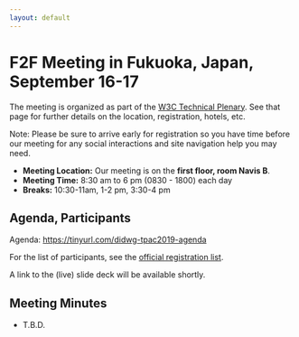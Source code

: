 ```yaml
---
layout: default
---
```


# F2F Meeting in Fukuoka, Japan, September 16-17

The meeting is organized as part of the [W3C Technical Plenary](https://www.w3.org/2019/09/TPAC/). 
See that page for further details on the location, registration, hotels, etc.

Note: Please be sure to arrive early for registration so you have time 
before our meeting for any social interactions and site navigation help you
may need.

* **Meeting Location:** Our meeting is on the **first floor, room Navis B**.
* **Meeting Time:** 8:30 am to 6 pm (0830 - 1800) each day
* **Breaks:** 10:30-11am, 1-2 pm, 3:30-4 pm

## Agenda, Participants

Agenda: https://tinyurl.com/didwg-tpac2019-agenda

For the list of participants, see the [official registration list](https://www.w3.org/register/tpac2019/registrants#meeting-65). 

A link to the (live) slide deck will be available shortly.

## Meeting Minutes

* T.B.D.

